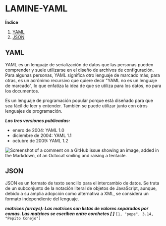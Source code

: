 # LAMINE-YAML


**Índice**   
1. [YAML](#id1)
2. [JSON](#id2)


##  YAML <a name="id1"></a>
YAML es un lenguaje de serialización de datos que las personas pueden comprender y suele utilizarse en el diseño de archivos de configuración. Para algunas personas, YAML significa otro lenguaje de marcado más; para otras, es un acrónimo recursivo que quiere decir "YAML no es un lenguaje de marcado", lo que enfatiza la idea de que se utiliza para los datos, no para los documentos. 

Es un lenguaje de programación popular porque está diseñado para que sea fácil de leer y entender. También se puede utilizar junto con otros lenguajes de programación. 

***Las tres versiones publicadas:***
  -  enero de 2004: YAML 1.0
  - diciembre de 2004: YAML 1.1
  - octubre de 2009: YAML 1.2

![Screenshot of a comment on a GitHub issue showing an image, added in the Markdown, of an Octocat smiling and raising a tentacle.](https://e00-marca.uecdn.es/assets/multimedia/imagenes/2024/02/19/17083422488382.jpg)



##  JSON <a name="id2"></a>
JSON es un formato de texto sencillo para el intercambio de datos. Se trata de un subconjunto de la notación literal de objetos de JavaScript, aunque, debido a su amplia adopción como alternativa a XML, se considera un formato independiente del lenguaje.

 ***matrices (arrays): Las matrices son listas de valores separados por comas. Las matrices se escriben entre corchetes [ ]***
    `[1, "pepe", 3.14, "Pepito Conejo"]` 

     
